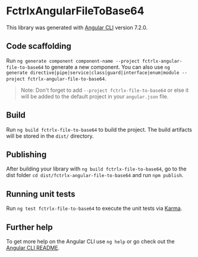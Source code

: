 # FctrlxAngularFileToBase64

This library was generated with [Angular CLI](https://github.com/angular/angular-cli) version 7.2.0.

## Code scaffolding

Run `ng generate component component-name --project fctrlx-angular-file-to-base64` to generate a new component. You can also use `ng generate directive|pipe|service|class|guard|interface|enum|module --project fctrlx-angular-file-to-base64`.
> Note: Don't forget to add `--project fctrlx-file-to-base64` or else it will be added to the default project in your `angular.json` file. 

## Build

Run `ng build fctrlx-file-to-base64` to build the project. The build artifacts will be stored in the `dist/` directory.

## Publishing

After building your library with `ng build fctrlx-file-to-base64`, go to the dist folder `cd dist/fctrlx-angular-file-to-base64` and run `npm publish`.

## Running unit tests

Run `ng test fctrlx-file-to-base64` to execute the unit tests via [Karma](https://karma-runner.github.io).

## Further help

To get more help on the Angular CLI use `ng help` or go check out the [Angular CLI README](https://github.com/angular/angular-cli/blob/master/README.md).
